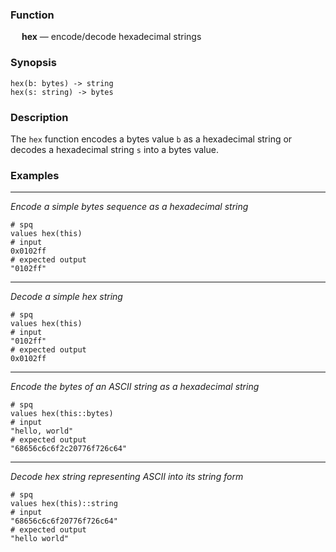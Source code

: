 ### Function

&emsp; **hex** &mdash; encode/decode hexadecimal strings

### Synopsis

```
hex(b: bytes) -> string
hex(s: string) -> bytes
```

### Description

The `hex` function encodes a bytes value  `b` as
a hexadecimal string or decodes a hexadecimal string `s` into a bytes value.

### Examples

---

_Encode a simple bytes sequence as a hexadecimal string_

```mdtest-spq
# spq
values hex(this)
# input
0x0102ff
# expected output
"0102ff"
```

---

_Decode a simple hex string_

```mdtest-spq
# spq
values hex(this)
# input
"0102ff"
# expected output
0x0102ff
```

---

_Encode the bytes of an ASCII string as a hexadecimal string_

```mdtest-spq
# spq
values hex(this::bytes)
# input
"hello, world"
# expected output
"68656c6c6f2c20776f726c64"
```

---

_Decode hex string representing ASCII into its string form_

```mdtest-spq
# spq
values hex(this)::string
# input
"68656c6c6f20776f726c64"
# expected output
"hello world"
```
